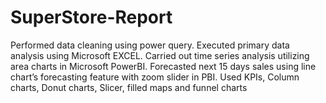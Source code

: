# SuperStore-Report
Performed data cleaning using power query.
Executed primary data analysis using Microsoft EXCEL.
Carried out time series analysis utilizing area charts in Microsoft PowerBI.
Forecasted next 15 days sales using line chart’s forecasting feature with zoom slider in PBI.
Used KPIs, Column charts, Donut charts, Slicer, filled maps and funnel charts

